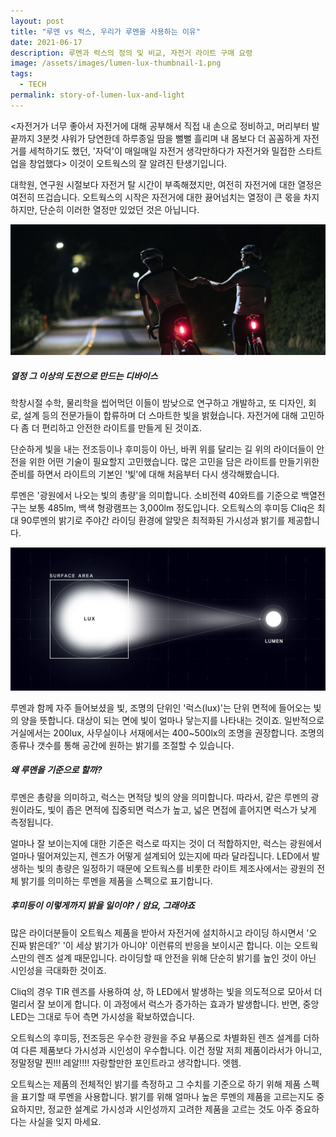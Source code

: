 ```yaml
---
layout: post
title: "루멘 vs 럭스, 우리가 루멘을 사용하는 이유"
date: 2021-06-17
description: 루멘과 럭스의 정의 및 비교, 자전거 라이트 구매 요령
image: /assets/images/lumen-lux-thumbnail-1.png
tags: 
  - TECH
permalink: story-of-lumen-lux-and-light
---
```


<자전거가 너무 좋아서 자전거에 대해 공부해서 직접 내 손으로 정비하고, 머리부터 발끝까지 3분컷 샤워가 당연한데 하루종일 땀을 뻘뻘 흘리며 내 몸보다 더 꼼꼼하게 자전거를 세척하기도 했던, '자덕'이 매일매일 자전거 생각만하다가 자전거와 밀접한 스타트업을 창업했다> 이것이 오트웍스의 잘 알려진 탄생기입니다. 

대학원, 연구원 시절보다 자전거 탈 시간이 부족해졌지만, 여전히 자전거에 대한 열정은 여전히 뜨겁습니다. 오트웍스의 시작은 자전거에 대한 끓어넘치는 열정이 큰 몫을 차지하지만, 단순히 이러한 열정만 있었던 것은 아닙니다. 

![오트웍스 공동창업자 강선혁 대표, 박재만 대표](/assets/images/lumen-lux-team.jpg)

##### 열정 그 이상의 도전으로 만드는 디바이스

학창시절 수학, 물리학을 씹어먹던 이들이 밤낮으로 연구하고 개발하고, 또 디자인, 회로, 설계 등의 전문가들이 합류하며 더 스마트한 빛을 밝혔습니다. 자전거에 대해 고민하다 좀 더 편리하고 안전한 라이트를 만들게 된 것이죠.

단순하게 빛을 내는 전조등이나 후미등이 아닌, 바퀴 위를 달리는 길 위의 라이더들이 안전을 위한 어떤 기술이 필요할지 고민했습니다. 많은 고민을 담은 라이트를 만들기위한 준비를 하면서 라이트의 기본인 '빛'에 대해 처음부터 다시 생각해봤습니다.

루멘은 '광원에서 나오는 빛의 총량'을 의미합니다. 소비전력 40와트를 기준으로 백열전구는 보통 485lm, 백색 형광램프는 3,000lm 정도입니다. 오트웍스의 후미등 Cliq은 최대 90루멘의 밝기로 주야간 라이딩 환경에 알맞은 최적화된 가시성과 밝기를 제공합니다.

![오트웍스에서는 사용자 편의와 기술의 전달력을 위해 루멘을 제품 스펙 기준으로 사용한다](/assets/images/lumen-lux-tech-2.jpg)

루멘과 함께 자주 들어보셨을 빛, 조명의 단위인 '럭스(lux)'는 단위 면적에 들어오는 빛의 양을 뜻합니다. 대상이 되는 면에 빛이 얼마나 닿는지를 나타내는 것이죠. 일반적으로 거실에서는 200lux, 사무실이나 서재에서는 400~500lx의 조명을 권장합니다. 조명의 종류나 갯수를 통해 공간에 원하는 밝기를 조절할 수 있습니다.

##### 왜 루멘을 기준으로 할까?

루멘은 총량을 의미하고, 럭스는 면적당 빛의 양을 의미합니다. 따라서, 같은 루멘의 광원이라도, 빛이 좁은 면적에 집중되면 럭스가 높고, 넓은 면접에 흩어지면 럭스가 낮게 측정됩니다. 

얼마나 잘 보이는지에 대한 기준은 럭스로 따지는 것이 더 적합하지만, 럭스는 광원에서 얼마나 떨어져있는지, 렌즈가 어떻게 설계되어 있는지에 따라 달라집니다. LED에서 발생하는 빛의 총량은 일정하기 때문에 오트웍스를 비롯한 라이트 제조사에서는 광원의 전체 밝기를 의미하는 루멘을 제품을 스펙으로 표기합니다. 

##### 후미등이 이렇게까지 밝을 일이야? / 암요, 그래야죠

많은 라이더분들이 오트웍스 제품을 받아서 자전거에 설치하시고 라이딩 하시면서 '오 진짜 밝은데?' '이 세상 밝기가 아니야' 이런류의 반응을 보이시곤 합니다. 이는 오트웍스만의 렌즈 설계 때문입니다. 라이딩할 때 안전을 위해 단순히 밝기를 높인 것이 아닌 시인성을 극대화한 것이죠. 

Cliq의 경우 TIR 렌즈를 사용하여 상, 하 LED에서 발생하는 빛을 의도적으로 모아서 더 멀리서 잘 보이게 합니다. 이 과정에서 럭스가 증가하는 효과가 발생합니다. 반면, 중앙 LED는 그대로 두어 측면 가시성을 확보하였습니다.

오트웍스의 후미등, 전조등은 우수한 광원을 주요 부품으로 차별화된 렌즈 설계를 더하여 다른 제품보다 가시성과 시인성이 우수합니다. 이건 정말 저희 제품이라서가 아니고, 정말정말 찐!!! 레알!!!! 자랑할만한 포인트라고 생각합니다. 엣헴. 

오트웍스는 제품의 전체적인 밝기를 측정하고 그 수치를 기준으로 하기 위해 제품 스펙을 표기할 때 루멘을 사용합니다. 밝기를 위해 얼마나 높은 루멘의 제품을 고르는지도 중요하지만, 정교한 설계로 가시성과 시인성까지 고려한 제품을 고르는 것도 아주 중요하다는 사실을 잊지 마세요.
